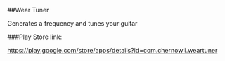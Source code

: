 ##Wear Tuner

Generates a frequency and tunes your guitar

###Play Store link:

https://play.google.com/store/apps/details?id=com.chernowii.weartuner